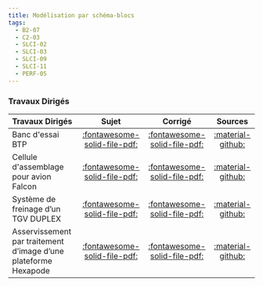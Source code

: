 ```yaml
---
title: Modélisation par schéma-blocs 
tags:
  - B2-07
  - C2-03
  - SLCI-02
  - SLCI-03
  - SLCI-09
  - SLCI-11
  - PERF-05
---
```


[comment]: <> (Généré automatiquement par ALL_PDF/make_markdown.py, creation_fichiers_activites)



### Travaux Dirigés 
 
| Travaux Dirigés | Sujet | Corrigé | Sources  | 
| :-------------- | :---: | :-----: | :------: | 
| Banc d'essai BTP | [:fontawesome-solid-file-pdf:](https://xpessoles-cpge.fr/pdf/Cy_01_Ch_02_03_TD_01_BTP_Sujet.pdf) | [:fontawesome-solid-file-pdf:](https://xpessoles-cpge.fr/pdf/Cy_01_Ch_02_03_TD_01_BTP_Corrige.pdf) | [:material-github:](https://github.com/xpessoles/PSI_Cy_01_ModelisationSystemes/tree/main/Ch_02_RevisionsSLCI/Cy_01_Ch_02_03_TD_01_BTP) | 
| Cellule d'assemblage pour avion Falcon | [:fontawesome-solid-file-pdf:](https://xpessoles-cpge.fr/pdf/Cy_01_Ch_02_03_TD_02_AssemblageFalcon_Sujet.pdf) | [:fontawesome-solid-file-pdf:](https://xpessoles-cpge.fr/pdf/Cy_01_Ch_02_03_TD_02_AssemblageFalcon_Corrige.pdf) | [:material-github:](https://github.com/xpessoles/PSI_Cy_01_ModelisationSystemes/tree/main/Ch_02_RevisionsSLCI/Cy_01_Ch_02_03_TD_02_AssemblageFalcon) | 
| Système de freinage d’un TGV DUPLEX | [:fontawesome-solid-file-pdf:](https://xpessoles-cpge.fr/pdf/Cy_01_Ch_02_Sy_TD_03_Freinage_Sujet.pdf) | [:fontawesome-solid-file-pdf:](https://xpessoles-cpge.fr/pdf/Cy_01_Ch_02_Sy_TD_03_Freinage_Corrige.pdf) | [:material-github:](https://github.com/xpessoles/PSI_Cy_01_ModelisationSystemes/tree/main/Ch_02_RevisionsSLCI/Cy_01_Ch_02_Sy_TD_03_Freinage) | 
| Asservissement par traitement d’image d’une plateforme Hexapode | [:fontawesome-solid-file-pdf:](https://xpessoles-cpge.fr/pdf/Cy_01_Ch_02_Sy_TD_04_Hexapode_Sujet.pdf) | [:fontawesome-solid-file-pdf:](https://xpessoles-cpge.fr/pdf/Cy_01_Ch_02_Sy_TD_04_Hexapode_Corrige.pdf) | [:material-github:](https://github.com/xpessoles/PSI_Cy_01_ModelisationSystemes/tree/main/Ch_02_RevisionsSLCI/Cy_01_Ch_02_Sy_TD_04_Hexapode) | 



